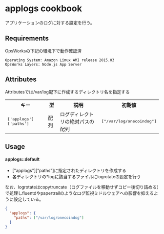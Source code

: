 applogs cookbook
==============

アプリケーションのログに対する設定を行う。

Requirements
------------

OpsWorksの下記の環境下で動作確認済

```
Operating System: Amazon Linux AMI release 2015.03
OpsWorks Layers: Node.js App Server
```

Attributes
----------

Attributesでは/var/log配下に作成するディレクトリ名を指定する

<table>
  <tr>
    <th>キー</th>
    <th>型</th>
    <th>説明</th>
    <th>初期値</th>
  </tr>
  <tr>
    <td><tt>['applogs']['paths']</tt></td>
    <td>配列</td>
    <td>ログディレクトリの絶対パスの配列</td>
    <td><tt>["/var/log/onecoindog"]</tt></td>
  </tr>
</table>

Usage
-----

#### applogs::default

* ["applogs"]["paths"]に指定されたディレクトリを作成する
* 各ディレクトリの*logに該当するファイルにlogrotateの設定を行う

なお、logrotateはcopytruncate（ログファイルを移動せずコピー後切り詰める）で処理しfluentdやpapertrailのようなログ監視ミドルウェアへの影響を抑えるように設定している。

```json
{
  "applogs": {
    "paths": ["/var/log/onecoindog"]
  }
}
```
